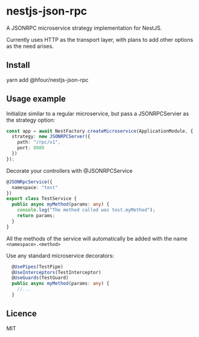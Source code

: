 # nestjs-json-rpc

A JSONRPC microservice strategy implementation for NestJS.

Currently uses HTTP as the transport layer, with plans to add other options as the need arises.

## Install

yarn add @hfour/nestjs-json-rpc

## Usage example

Initialize similar to a regular microservice, but pass a JSONRPCServier as the strategy option:

```typescript
const app = await NestFactory.createMicroservice(ApplicationModule, {
  strategy: new JSONRPCServer({
    path: "/rpc/v1",
    port: 8080
  })
});
```

Decorate your controllers with @JSONRPCService

```typescript
@JSONRpcService({
  namespace: "test"
})
export class TestService {
  public async myMethod(params: any) {
    console.log("The method called was test.myMethod");
    return params;
  }
}
```

All the methods of the service will automatically be added with the name `<namespace>.<method>`

Use any standard microservice decorators:

```typescript
  @UsePipes(TestPipe)
  @UseInterceptors(TestInterceptor)
  @UseGuards(TestGuard)
  public async myMethod(params: any) {
    //...
  }
```

## Licence

MIT
